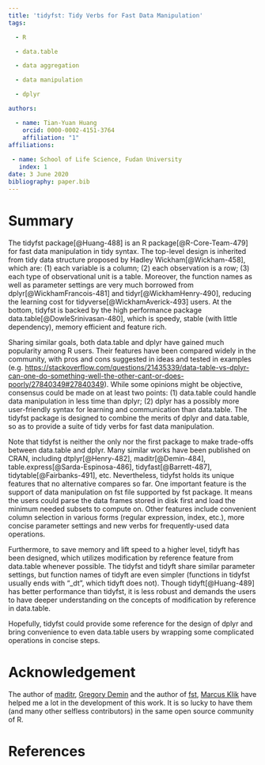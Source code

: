 ```yaml
---
title: 'tidyfst: Tidy Verbs for Fast Data Manipulation'
tags:

  - R

  - data.table

  - data aggregation

  - data manipulation

  - dplyr

authors:

  - name: Tian-Yuan Huang
    orcid: 0000-0002-4151-3764
    affiliation: "1" 
affiliations:
    
 - name: School of Life Science, Fudan University
   index: 1
date: 3 June 2020
bibliography: paper.bib
---
```





# Summary

The tidyfst package[@Huang-488] is an R package[@R-Core-Team-479] for fast data manipulation in tidy syntax. The top-level design is inherited from tidy data structure proposed by Hadley Wickham[@Wickham-458], which are: (1) each variable is a column; (2) each observation is a row; (3) each type of observational unit is a table. Moreover, the function names as well as parameter settings are very much borrowed from dplyr[@WickhamFrancois-481] and tidyr[@WickhamHenry-490], reducing the learning cost for tidyverse[@WickhamAverick-493] users. At the bottom, tidyfst is backed by the high performance package data.table[@DowleSrinivasan-480], which is speedy, stable (with little dependency), memory efficient and feature rich.

Sharing similar goals, both data.table and dplyr have gained much popularity among R users. Their features have been compared widely in the community, with pros and cons suggested in ideas and tested in examples (e.g. <https://stackoverflow.com/questions/21435339/data-table-vs-dplyr-can-one-do-something-well-the-other-cant-or-does-poorly/27840349#27840349>). While some opinions might be objective, consensus could be made on at least two points: (1) data.table could handle data manipulation in less time than dplyr; (2) dplyr has a possibly more user-friendly syntax for learning and communication than data.table. The tidyfst package is designed to combine the merits of dplyr and data.table, so as to provide a suite of tidy verbs for fast data manipulation.

Note that tidyfst is neither the only nor the first package to make trade-offs between data.table and dplyr. Many similar works have been published on CRAN, including dtplyr[@Henry-482], maditr[@Demin-484], table.express[@Sarda-Espinosa-486], tidyfast[@Barrett-487], tidytable[@Fairbanks-491], etc. Nevertheless, tidyfst holds its unique features that no alternative compares so far. One important feature is the support of data manipulation on fst file supported by fst package. It means the users could parse the data frames stored in disk first and load the minimum needed subsets to compute on. Other features include convenient column selection in various forms (regular expression, index, etc.), more concise parameter settings and new verbs for frequently-used data operations. 

Furthermore, to save memory and lift speed to a higher level, tidyft has been designed, which utilizes modification by reference feature from data.table whenever possible. The tidyfst and tidyft share similar parameter settings, but function names of tidyft are even simpler (functions in tidyfst usually ends with “_dt”, which tidyft does not). Though tidyft[@Huang-489] has better performance than tidyfst, it is less robust and demands the users to have deeper understanding on the concepts of modification by reference in data.table. 

Hopefully, tidyfst could provide some reference for the design of dplyr and bring convenience to even data.table users by wrapping some complicated operations in concise steps.



# Acknowledgement

The author of [maditr](https://github.com/gdemin/maditr), [Gregory Demin](https://github.com/gdemin) and the author of [fst](https://github.com/fstpackage/fst), [Marcus Klik](https://github.com/MarcusKlik) have helped me a lot in the development of this work. It is so lucky to have them (and many other selfless contributors) in the same open source community of R.

# References
